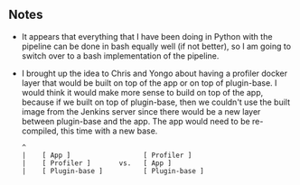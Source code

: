 ## Notes

- It appears that everything that I have been doing in Python with the pipeline can be done in bash equally well (if not better), so I am going to switch over to a bash implementation of the pipeline.

- I brought up the idea to Chris and Yongo about having a profiler docker layer that would be built on top of the app or on top of plugin-base. I would think it would make more sense to build on top of the app, because if we built on top of plugin-base, then we couldn't use the built image from the Jenkins server since there would be a new layer between plugin-base and the app. The app would need to be re-compiled, this time with a new base.

  ```
  ^
  |    [ App ]                  [ Profiler ]
  |    [ Profiler ]       vs.   [ App ]
  |    [ Plugin-base ]          [ Plugin-base ]
  ```